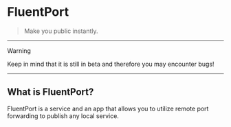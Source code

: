 # FluentPort
 > Make you public instantly.
---
 > [!WARNING]
 > Keep in mind that it is still in beta and therefore you may encounter bugs!
---
## What is FluentPort?
FluentPort is a service and an app that allows you to utilize remote port forwarding to publish any local service.
